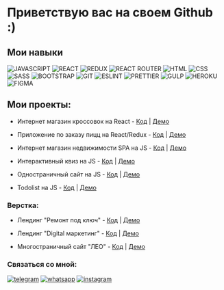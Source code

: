 # Приветствую вас на своем Github :)

## Мои навыки

![JAVASCRIPT](https://img.shields.io/badge/-JAVASCRIPT-323330?style=for-the-badge&logo=javascript)
![REACT](https://img.shields.io/badge/-REACT-21211d?style=for-the-badge&logo=react)
![REDUX](https://img.shields.io/badge/-REDUX-764abc?style=for-the-badge&logo=redux&logoColor=ffffff)
![REACT ROUTER](https://img.shields.io/badge/-react--router-090909?style=for-the-badge&logo=react-router)
![HTML](https://img.shields.io/badge/-HTML5-e34c26?style=for-the-badge&logo=html5&logoColor=ffffff)
![CSS](https://img.shields.io/badge/-CSS-2965f1?style=for-the-badge&logo=css3&logoColor=ffffff)
![SASS](https://img.shields.io/badge/-SASS-cc5691?style=for-the-badge&logo=sass&logoColor=ffffff)
![BOOTSTRAP](https://img.shields.io/badge/-BOOTSTRAP-50307f?style=for-the-badge&logo=bootstrap&logoColor=ffffff)
![GIT](https://img.shields.io/badge/-GIT-f34f29?style=for-the-badge&logo=git&logoColor=ffffff)
![ESLINT](https://img.shields.io/badge/-ESLINT-3a33d1?style=for-the-badge&logo=eslint&logoColor=ffffff)
![PRETTIER](https://img.shields.io/badge/-Prettier-172a36?style=for-the-badge&logo=prettier)
![GULP](https://img.shields.io/badge/-GULP-d34a47?style=for-the-badge&logo=gulp&logoColor=ffffff)
![HEROKU](https://img.shields.io/badge/-HEROKU-362eab?style=for-the-badge&logo=heroku)
![FIGMA](https://img.shields.io/badge/-FIGMA-191e21?style=for-the-badge&logo=figma)



## Мои проекты:
- Интернет магазин кроссовок на React - [Код](https://github.com/sheyhmansur/sneakers-store) | [Демо](https://sneakers-store-eta.vercel.app/)
 
- Приложение по заказу пицц на React/Redux - [Код](https://github.com/sheyhmansur/la-pizza) | [Демо](https://react-lapizza.herokuapp.com/)

- Интернет магазин недвижимости SPA на JS  - [Код](https://github.com/sheyhmansur/real-estate) | [Демо](http://cw40939.tmweb.ru/)
 
- Интерактивный квиз на JS - [Код](https://github.com/sheyhmansur/quiz) | [Демо](https://sheyhmansur.github.io/quiz/)

- Одностраничный сайт на JS - [Код](https://github.com/sheyhmansur/irvas-js) | [Демо](https://sheyhmansur.github.io/irvas-js/)

- Todolist на JS - [Код](https://github.com/sheyhmansur/todo-js) | [Демо](https://sheyhmansur.github.io/todo-js/)


### Верстка:
- Лендинг "Ремонт под ключ" - [Код](https://github.com/sheyhmansur/safort) | [Демо](https://sheyhmansur.github.io/safort/)

- Лендинг "Digital маркетинг" - [Код](https://github.com/sheyhmansur/digital) | [Демо](https://sheyhmansur.github.io/digital/)

- Многостраничный сайт "ЛЕО" - [Код](https://github.com/sheyhmansur/cleaning) | [Демо](https://sheyhmansur.github.io/cleaning/)

### Связаться со мной:

[![telegram](https://img.shields.io/badge/telegram-0088cc?style=for-the-badge&logo=telegram)](https://t.me/d_mansur)
[![whatsapp](https://img.shields.io/badge/whatsapp-48bd56?style=for-the-badge&logo=whatsapp&logoColor=ffffff)](Wa.me/)
[![instagram](https://img.shields.io/badge/instagram-9f3a55?style=for-the-badge&logo=instagram)](https://www.instagram.com/_sheyhmansur_/)














<!--
**sheyhmansur/sheyhmansur** is a ✨ _special_ ✨ repository because its `README.md` (this file) appears on your GitHub profile.

Here are some ideas to get you started:

- 🔭 I’m currently working on ...
- 🌱 I’m currently learning ...
- 👯 I’m looking to collaborate on ...
- 🤔 I’m looking for help with ...
- 💬 Ask me about ...
- 📫 How to reach me: ...
- 😄 Pronouns: ...
- ⚡ Fun fact: ...
-->
